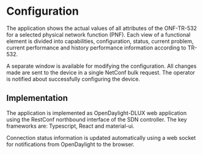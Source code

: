 # Configuration

The application shows the actual values of all attributes of the ONF-TR-532 for a selected physical network function (PNF). Each view of a functional element is divided into capabilities, configuration, status, current problem, current performance and history performance information according to TR-532.

A separate window is available for modifying the configuration. All changes made are sent to the device in a single NetConf bulk request. The operator is notified about successfully configuring the device.

## Implementation

The application is implemented as OpenDaylight-DLUX web application using the RestConf northbound interface of the SDN controller. The key frameworks are: Typescript, React and material-ui.

Connection status information is updated automatically using a web socket for notifications from OpenDaylight to the browser.

